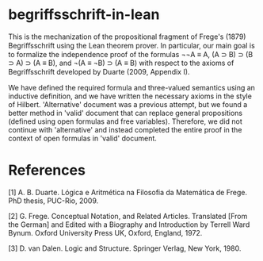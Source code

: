 # begriffsschrift-in-lean
This is the mechanization of the propositional fragment of Frege's (1879) Begriﬀsschrift using the Lean theorem prover. In particular, our main goal is to formalize the independence proof of the formulas ¬¬A ≡ A, (A ⊃ B) ⊃ (B ⊃ A) ⊃ (A ≡ B), and ¬(A ≡ ¬B) ⊃ (A ≡ B) with respect to the axioms of Begriﬀsschrift developed by Duarte (2009, Appendix I).

We have defined the required formula and three-valued semantics using an inductive definition, and we have written the necessary axioms in the style of Hilbert. 'Alternative' document was a previous attempt, but we found a better method in 'valid' document that can replace general propositions (defined using open formulas and free variables). Therefore, we did not continue with 'alternative' and instead completed the entire proof in the context of open formulas in 'valid' document.

# References
[1] A. B. Duarte. Lógica e Aritmética na Filosofia da Matemática de Frege. PhD thesis, PUC-Rio, 2009.

[2] G. Frege. Conceptual Notation, and Related Articles. Translated [From the German] and Edited with a Biography and Introduction by Terrell Ward Bynum. Oxford University Press UK, Oxford, England, 1972.

[3] D. van Dalen. Logic and Structure. Springer Verlag, New York, 1980.
